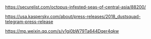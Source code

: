 https://securelist.com/octopus-infested-seas-of-central-asia/88200/

https://usa.kaspersky.com/about/press-releases/2018_dustsquad-telegram-press-release

https://mp.weixin.qq.com/s/v1gi0bW79Ta644Dqer4qkw
